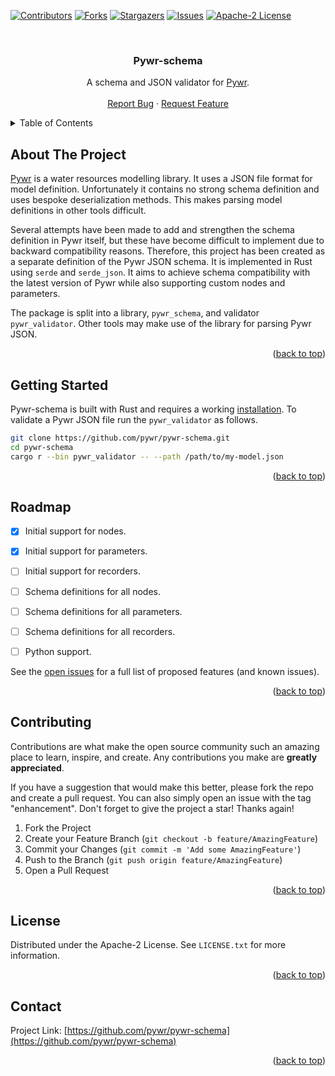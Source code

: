 <a name="readme-top"></a>

<!-- PROJECT SHIELDS -->
<!--
*** I'm using markdown "reference style" links for readability.
*** Reference links are enclosed in brackets [ ] instead of parentheses ( ).
*** See the bottom of this document for the declaration of the reference variables
*** for contributors-url, forks-url, etc. This is an optional, concise syntax you may use.
*** https://www.markdownguide.org/basic-syntax/#reference-style-links
-->
[![Contributors][contributors-shield]][contributors-url]
[![Forks][forks-shield]][forks-url]
[![Stargazers][stars-shield]][stars-url]
[![Issues][issues-shield]][issues-url]
[![Apache-2 License][license-shield]][license-url]


<!-- PROJECT LOGO -->
<br />
<div align="center">

<h3 align="center">Pywr-schema</h3>

  <p align="center">
    A schema and JSON validator for <a href="https://github.com/pywr/pywr">Pywr</a>. 
    <br />
    <br />    
    <a href="https://github.com/pywr/pywr-schema/issues">Report Bug</a>
    ·
    <a href="https://github.com/pywr/pywr-schema/issues">Request Feature</a>
  </p>
</div>


<!-- TABLE OF CONTENTS -->
<details>
  <summary>Table of Contents</summary>
  <ol>
    <li>
      <a href="#about-the-project">About</a>
      <ul>
        <li><a href="#built-with">Built With</a></li>
      </ul>
    </li>
    <li>
      <a href="#getting-started">Getting Started</a>
    </li>
    <li><a href="#roadmap">Roadmap</a></li>
    <li><a href="#contributing">Contributing</a></li>
    <li><a href="#license">License</a></li>
    <li><a href="#contact">Contact</a></li>
    <li><a href="#acknowledgments">Acknowledgments</a></li>
  </ol>
</details>



<!-- ABOUT THE PROJECT -->
## About The Project

[Pywr](https://github.com/pywr/pywr) is a water resources modelling library. It uses a JSON file
format for model definition. Unfortunately it contains no strong schema definition and uses 
bespoke deserialization methods. This makes parsing model definitions in other tools difficult.

Several attempts have been made to add and strengthen the schema definition in Pywr itself, but
these have become difficult to implement due to backward compatibility reasons. Therefore, this
project has been created as a separate definition of the Pywr JSON schema. It is implemented in
Rust using `serde` and `serde_json`. It aims to achieve schema compatibility with the latest
version of Pywr while also supporting custom nodes and parameters. 

The package is split into a library, `pywr_schema`, and validator `pywr_validator`. Other tools
may make use of the library for parsing Pywr JSON. 


<p align="right">(<a href="#readme-top">back to top</a>)</p>



<!-- GETTING STARTED -->
## Getting Started

Pywr-schema is built with Rust and requires a working
[installation](https://www.rust-lang.org/tools/install). To validate a Pywr JSON file run the
`pywr_validator` as follows. 


   ```sh
   git clone https://github.com/pywr/pywr-schema.git
   cd pywr-schema
   cargo r --bin pywr_validator -- --path /path/to/my-model.json
   ```

<p align="right">(<a href="#readme-top">back to top</a>)</p>


<!-- ROADMAP -->
## Roadmap

- [x] Initial support for nodes.
- [x] Initial support for parameters.
- [ ] Initial support for recorders.
- [ ] Schema definitions for all nodes.
- [ ] Schema definitions for all parameters.
- [ ] Schema definitions for all recorders.
- [ ] Python support.


See the [open issues](https://github.com/pywr/pywr-schema/issues) for a full list of proposed features (and known issues).

<p align="right">(<a href="#readme-top">back to top</a>)</p>


<!-- CONTRIBUTING -->
## Contributing

Contributions are what make the open source community such an amazing place to learn, inspire, and create. Any contributions you make are **greatly appreciated**.

If you have a suggestion that would make this better, please fork the repo and create a pull request. You can also simply open an issue with the tag "enhancement".
Don't forget to give the project a star! Thanks again!

1. Fork the Project
2. Create your Feature Branch (`git checkout -b feature/AmazingFeature`)
3. Commit your Changes (`git commit -m 'Add some AmazingFeature'`)
4. Push to the Branch (`git push origin feature/AmazingFeature`)
5. Open a Pull Request

<p align="right">(<a href="#readme-top">back to top</a>)</p>



<!-- LICENSE -->
## License

Distributed under the Apache-2 License. See `LICENSE.txt` for more information.

<p align="right">(<a href="#readme-top">back to top</a>)</p>



<!-- CONTACT -->
## Contact

Project Link: [https://github.com/pywr/pywr-schema](https://github.com/pywr/pywr-schema)

<p align="right">(<a href="#readme-top">back to top</a>)</p>



<!-- MARKDOWN LINKS & IMAGES -->
<!-- https://www.markdownguide.org/basic-syntax/#reference-style-links -->
[contributors-shield]: https://img.shields.io/github/contributors/pywr/pywr-schema.svg?style=for-the-badge
[contributors-url]: https://github.com/pywr/pywr-schema/graphs/contributors
[forks-shield]: https://img.shields.io/github/forks/pywr/pywr-schema.svg?style=for-the-badge
[forks-url]: https://github.com/pywr/pywr-schema/network/members
[stars-shield]: https://img.shields.io/github/stars/pywr/pywr-schema.svg?style=for-the-badge
[stars-url]: https://github.com/pywr/pywr-schema/stargazers
[issues-shield]: https://img.shields.io/github/issues/pywr/pywr-schema.svg?style=for-the-badge
[issues-url]: https://github.com/pywr/pywr-schema/issues
[license-shield]: https://img.shields.io/github/license/pywr/pywr-schema.svg?style=for-the-badge
[license-url]: https://github.com/pywr/pywr-schema/blob/master/LICENSE.txt

